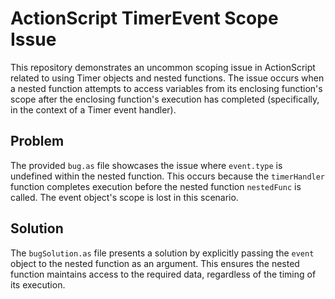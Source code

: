 # ActionScript TimerEvent Scope Issue

This repository demonstrates an uncommon scoping issue in ActionScript related to using Timer objects and nested functions.  The issue occurs when a nested function attempts to access variables from its enclosing function's scope after the enclosing function's execution has completed (specifically, in the context of a Timer event handler). 

## Problem
The provided `bug.as` file showcases the issue where `event.type` is undefined within the nested function.  This occurs because the `timerHandler` function completes execution before the nested function `nestedFunc` is called.  The event object's scope is lost in this scenario.

## Solution
The `bugSolution.as` file presents a solution by explicitly passing the `event` object to the nested function as an argument.  This ensures the nested function maintains access to the required data, regardless of the timing of its execution.
